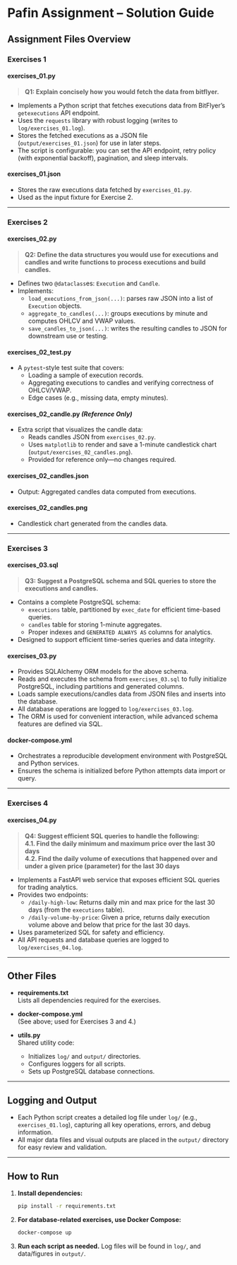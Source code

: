 # Pafin Assignment – Solution Guide

## Assignment Files Overview

### Exercises 1

#### **exercises_01.py**

> **Q1: Explain concisely how you would fetch the data from bitflyer.**

- Implements a Python script that fetches executions data from BitFlyer’s `getexecutions` API endpoint.
- Uses the `requests` library with robust logging (writes to `log/exercises_01.log`).
- Stores the fetched executions as a JSON file (`output/exercises_01.json`) for use in later steps.
- The script is configurable: you can set the API endpoint, retry policy (with exponential backoff), pagination, and sleep intervals.

#### **exercises_01.json**

- Stores the raw executions data fetched by `exercises_01.py`.
- Used as the input fixture for Exercise 2.

---

### Exercises 2

#### **exercises_02.py**

> **Q2: Define the data structures you would use for executions and candles and write functions to process executions and build candles.**

- Defines two `@dataclass`es: `Execution` and `Candle`.
- Implements:
  - `load_executions_from_json(...)`: parses raw JSON into a list of `Execution` objects.
  - `aggregate_to_candles(...)`: groups executions by minute and computes OHLCV and VWAP values.
  - `save_candles_to_json(...)`: writes the resulting candles to JSON for downstream use or testing.

#### **exercises_02_test.py**

- A `pytest`-style test suite that covers:
  - Loading a sample of execution records.
  - Aggregating executions to candles and verifying correctness of OHLCV/VWAP.
  - Edge cases (e.g., missing data, empty minutes).

#### **exercises_02_candle.py** _(Reference Only)_

- Extra script that visualizes the candle data:
  - Reads candles JSON from `exercises_02.py`.
  - Uses `matplotlib` to render and save a 1-minute candlestick chart (`output/exercises_02_candles.png`).
  - Provided for reference only—no changes required.

#### **exercises_02_candles.json**

- Output: Aggregated candles data computed from executions.

#### **exercises_02_candles.png**

- Candlestick chart generated from the candles data.

---

### Exercises 3

#### **exercises_03.sql**

> **Q3: Suggest a PostgreSQL schema and SQL queries to store the executions and candles.**

- Contains a complete PostgreSQL schema:
  - `executions` table, partitioned by `exec_date` for efficient time-based queries.
  - `candles` table for storing 1-minute aggregates.
  - Proper indexes and `GENERATED ALWAYS AS` columns for analytics.
- Designed to support efficient time-series queries and data integrity.

#### **exercises_03.py**

- Provides SQLAlchemy ORM models for the above schema.
- Reads and executes the schema from `exercises_03.sql` to fully initialize PostgreSQL, including partitions and generated columns.
- Loads sample executions/candles data from JSON files and inserts into the database.
- All database operations are logged to `log/exercises_03.log`.
- The ORM is used for convenient interaction, while advanced schema features are defined via SQL.

#### **docker-compose.yml**

- Orchestrates a reproducible development environment with PostgreSQL and Python services.
- Ensures the schema is initialized before Python attempts data import or query.

---

### Exercises 4

#### **exercises_04.py**

> **Q4: Suggest efficient SQL queries to handle the following:**  
> **4.1. Find the daily minimum and maximum price over the last 30 days**  
> **4.2. Find the daily volume of executions that happened over and under a given price (parameter) for the last 30 days**

- Implements a FastAPI web service that exposes efficient SQL queries for trading analytics.
- Provides two endpoints:
  - `/daily-high-low`: Returns daily min and max price for the last 30 days (from the `executions` table).
  - `/daily-volume-by-price`: Given a price, returns daily execution volume above and below that price for the last 30 days.
- Uses parameterized SQL for safety and efficiency.
- All API requests and database queries are logged to `log/exercises_04.log`.

---

## Other Files

- **requirements.txt**  
  Lists all dependencies required for the exercises.

- **docker-compose.yml**  
  (See above; used for Exercises 3 and 4.)

- **utils.py**  
  Shared utility code:
  - Initializes `log/` and `output/` directories.
  - Configures loggers for all scripts.
  - Sets up PostgreSQL database connections.

---

## Logging and Output

- Each Python script creates a detailed log file under `log/` (e.g., `exercises_01.log`), capturing all key operations, errors, and debug information.
- All major data files and visual outputs are placed in the `output/` directory for easy review and validation.

---

## How to Run

1. **Install dependencies:**

   ```bash
   pip install -r requirements.txt
   ```

2. **For database-related exercises, use Docker Compose:**

   ```bash
   docker-compose up
   ```

3. **Run each script as needed.**
   Log files will be found in `log/`, and data/figures in `output/`.
